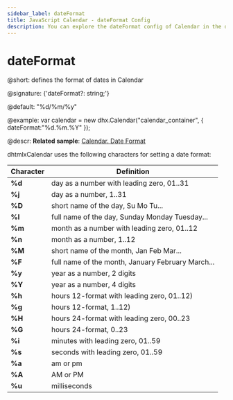 ```yaml
---
sidebar_label: dateFormat
title: JavaScript Calendar - dateFormat Config
description: You can explore the dateFormat config of Calendar in the documentation of the DHTMLX JavaScript UI library. Browse developer guides and API reference, try out code examples and live demos, and download a free 30-day evaluation version of DHTMLX Suite 7.
---
```


# dateFormat

@short: defines the format of dates in Calendar

@signature: {'dateFormat?: string;'}

@default: "%d/%m/%y"

@example:
var calendar = new dhx.Calendar("calendar_container", {
   dateFormat:"%d.%m.%Y"
});


@descr:
**Related sample**: [Calendar. Date Format](https://snippet.dhtmlx.com/2co9z3bi)

dhtmlxCalendar uses the following characters for setting a date format:

| Character | Definition                                        |
|-----------|---------------------------------------------------|
| **%d**    | day as a number with leading zero, 01..31         |
| **%j**    | day as a number, 1..31                            |
| **%D**    | short name of the day, Su Mo Tu...                |
| **%l**    | full name of the day, Sunday Monday Tuesday...    |
| **%m**    | month as a number with leading zero, 01..12       |
| **%n**    | month as a number, 1..12                          |
| **%M**    | short name of the month, Jan Feb Mar...           |
| **%F**    | full name of the month, January February March... |
| **%y**    | year as a number, 2 digits                        |
| **%Y**    | year as a number, 4 digits                        |
| **%h**    | hours 12-format with leading zero, 01..12)        |
| **%g**    | hours 12-format, 1..12)                           |
| **%H**    | hours 24-format with leading zero, 00..23         |
| **%G**    | hours 24-format, 0..23                            |
| **%i**    | minutes with leading zero, 01..59                 |
| **%s**    | seconds with leading zero, 01..59                 |
| **%a**    | am or pm                                          |
| **%A**    | AM or PM                                          |
| **%u**    | milliseconds                                      |

[comment]: # (@relatedapi: calendar/api/calendar_setvalue_method.md)

[comment]: # (@related: calendar/how_to_start.md#initialize-calendar calendar/configuring.md#dateformat)
